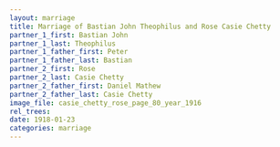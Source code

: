 ```yaml
---
layout: marriage
title: Marriage of Bastian John Theophilus and Rose Casie Chetty
partner_1_first: Bastian John
partner_1_last: Theophilus
partner_1_father_first: Peter
partner_1_father_last: Bastian
partner_2_first: Rose
partner_2_last: Casie Chetty
partner_2_father_first: Daniel Mathew
partner_2_father_last: Casie Chetty
image_file: casie_chetty_rose_page_80_year_1916
rel_trees:
date: 1918-01-23
categories: marriage
---
```


